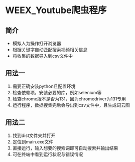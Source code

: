 # WEEX_Youtube爬虫程序

## 简介
* 模拟人为操作打开浏览器
* 根据关键字自动匹配搜索视频相关信息
* 将收集的数据导入到csv文件中

## 用法一
1. 需要正确安装python且配置环境
2. 检查依赖项，安装必要的库，例如selenium等
3. 检查chrome版本是否为131，因为chromedriver为131专用
4. 运行程序，数据搜集完后会导出到csv文件中，且生成词云图

## 用法二
1. 找到dist文件夹并打开
2. 定位到main.exe文件
3. 直接运行，输入想要的搜索词即可自动搜索并输出结果
4. 可在终端中看到运行状况与错误情况
